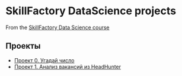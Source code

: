 # SkillFactory DataScience projects

From the [SkillFactory Data Science course](https://skillfactory.ru/data-scientist)

## Проекты

* [Проект 0. Угадай число](https://github.com/eugenehr/sf-data-science/tree/main/project_0)
* [Проект 1. Анализ вакансий из HeadHunter](https://github.com/eugenehr/sf-data-science/tree/main/project_1)